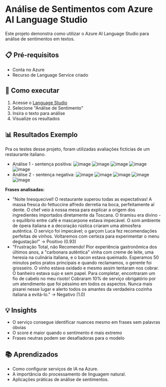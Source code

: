 # Análise de Sentimentos com Azure AI Language Studio

Este projeto demonstra como utilizar o Azure AI Language Studio para análise de sentimentos em textos.

## 📋 Pré-requisitos
- Conta no Azure
- Recurso de Language Service criado

## 🚀 Como executar
1. Acesse o [Language Studio](https://language.cognitive.azure.com/)
2. Selecione "Análise de Sentimento"
3. Insira o texto para análise
4. Visualize os resultados

## 📊 Resultados Exemplo
Pra os testes desse projeto, foram utilizadas avaliações ficticias de um restaurante italiano.
- Análise 1 - sentença positiva:
![image](https://github.com/user-attachments/assets/a7569acc-b023-4d72-a7c5-c46181455c61)
![image](https://github.com/user-attachments/assets/13b679d2-3980-4a2d-96dc-d1cd535f5e0f)
![image](https://github.com/user-attachments/assets/fabe93e5-276c-4323-be96-ebfee70c0a82)
![image](https://github.com/user-attachments/assets/20422232-c553-4939-a668-4057dde5d69b)
![image](https://github.com/user-attachments/assets/5155fe4f-a12f-42ab-bbd6-043ae5b6e205)
- Análise 2 - sentença negativa:
![image](https://github.com/user-attachments/assets/e68ac5d5-c85b-47f6-a51d-1b111af3d6d6)
![image](https://github.com/user-attachments/assets/375b6d01-8539-4bc1-83bf-77538aefdc4f)
![image](https://github.com/user-attachments/assets/8b0b362d-6308-4688-a279-dbbd87e12783)
![image](https://github.com/user-attachments/assets/7efbb78a-fe35-4527-b566-549c3f572cc6)
![image](https://github.com/user-attachments/assets/70546a7d-f890-440b-8f39-fc0fc4c4750e)

**Frases analisadas:**
- "Noite Inesquecível!
O restaurante superou todas as expectativas! A massa fresca do fettuccine alfredo derretia na boca, perfeitamente al dente. O chef veio à nossa mesa para explicar a origem dos ingredientes importados diretamente da Toscana. O tiramisu era divino - o equilíbrio entre café e mascarpone estava impecável. O som ambiente de ópera italiana e a decoração rústica criaram uma atmosfera autêntica. O serviço foi impecável; o garçom Luca fez recomendações perfeitas de vinhos. Voltaremos com certeza para experimentar o menu degustação!" → Positivo (0.93)
- "Frustração Total, não Recomendo!
Pior experiência gastronômica dos últimos anos, a "carbonara autêntica" vinha com creme de leite, uma heresia na culinária italiana, e o bacon estava queimado. Esperamos 50 minutos pelos pratos principais e quando reclamamos, o gerente foi grosseiro. O vinho estava oxidado e mesmo assim tentaram nos cobrar. O banheiro estava sujo e sem papel. Para completar, encontraram um fio de cabelo no meu risoto! Cobraram 10% de serviço obrigatório por um atendimento que foi péssimo em todos os aspectos. Nunca mais pisarei nesse lugar e alerto todos os amantes da verdadeira cozinha italiana a evitá-lo." → Negativo (1.0)

## 💡 Insights
- O serviço consegue identificar nuances mesmo em frases sem palavras óbvias
- O score é maior quando o sentimento é mais extremo
- Frases neutras podem ser desafiadoras para o modelo

## 📚 Aprendizados
- Como configurar serviços de IA na Azure.
- A importância do processamento de linguagem natural.
- Aplicações práticas de análise de sentimentos.
